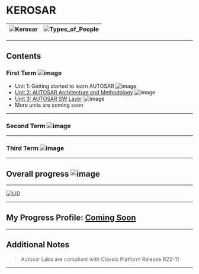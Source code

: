 # KEROSAR

![Kerosar](https://drive.google.com/uc?export=view&id=10q_xrhqwoKNPvhLk2jJMZjwiInpQuXQj) | ![Types_of_People](https://drive.google.com/uc?export=view&id=1KPwS4YuomZGbMBOnkkHKZyQ03UNADe6u)
-|-

---

## Contents

### First Term ![image](https://progress-bar.dev/10/?title=In_Progress&color=ff00ff)

- Unit 1: Getting started to learn AUTOSAR ![image](https://progress-bar.dev/100/?title=No_Assignments&color=bababa)
- [Unit 2: AUTOSAR Architecture and Methodology](02_ASAR_Arch_and_Methodology) ![image](https://progress-bar.dev/100/)
- [Unit 3: AUTOSAR SW Layer](03_ASAR_SW_Layer) ![image](https://progress-bar.dev/66/)
- More units are coming soon

---

### Second Term ![image](https://progress-bar.dev/0/?title=In_2024&color=ff0000)

---

### Third Term ![image](https://progress-bar.dev/0/?title=In_2024&color=ff0000)

---

## Overall progress ![image](https://progress-bar.dev/1/?scale=3&title=Terms&suffix=&width=230&color=aa00ff)

---

![LID](https://drive.google.com/uc?export=view&id=1fJyC5LywUIVvj_CNiZmcwNaNyVM9Ltf3)

---

## My Progress Profile: [Coming Soon]()

---

## Additional Notes

> Autosar Labs are compliant with Classic Platform Release R22-11

---
